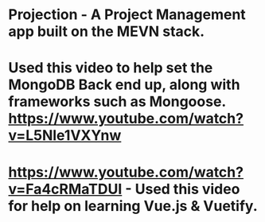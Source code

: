 # Projection - A Project Management app built on the MEVN stack. 

# Used this video to help set the MongoDB Back end up, along with frameworks such as Mongoose. https://www.youtube.com/watch?v=L5Nle1VXYnw

# https://www.youtube.com/watch?v=Fa4cRMaTDUI - Used this video for help on learning Vue.js & Vuetify.

